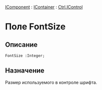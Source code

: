 ﻿---
Link: .Ctrl.IControl.@FontSize
---

[IComponent](topic:Com.Custom.ComClasses.IComponent.Default) :
[IContainer](topic:Com.Custom.ComClasses.IContainer.Default) :
[Ctrl.IControl](Default)

# Поле FontSize

## Описание

    FontSize :Integer;

## Назначение

Размер используемого в контроле шрифта.
